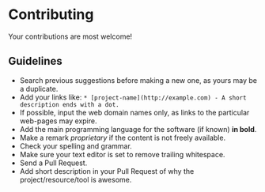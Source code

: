 # Contributing

Your contributions are most welcome!

## Guidelines

* Search previous suggestions before making a new one, as yours may be a duplicate.
* Add your links like: `* [project-name](http://example.com) - A short description ends with a dot.`
* If possible, input the web domain names only, as links to the particular web-pages may expire.
* Add the main programming language for the software (if known) **in bold**.
* Make a remark _proprietary_ if the content is not freely available.
* Check your spelling and grammar.
* Make sure your text editor is set to remove trailing whitespace.
* Send a Pull Request.
* Add short description in your Pull Request of why the project/resource/tool is awesome.
